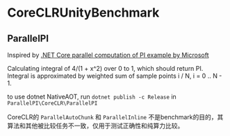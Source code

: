 # CoreCLRUnityBenchmark

## ParallelPI

Inspired by [.NET Core parallel computation of PI example by Microsoft](https://learn.microsoft.com/en-us/samples/dotnet/samples/parallel-programming-compute-pi-cs/)

Calculating integral of 4/(1 + x^2) over 0 to 1, which should return PI. Integral is approximated by weighted sum of sample points i / N, i = 0 .. N - 1.


to use dotnet NativeAOT, run `dotnet publish -c Release` in `ParallelPI\CoreCLR\ParallelPI`

CoreCLR的 `ParallelAutoChunk` 和 `ParallelInline` 不是benchmark的目的，其算法和其他被比较任务不一致，仅用于测试正确性和纯算力比较。
